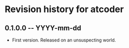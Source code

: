 # Revision history for atcoder

## 0.1.0.0 -- YYYY-mm-dd

* First version. Released on an unsuspecting world.
